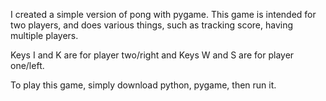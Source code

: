 I created a simple version of pong with pygame. This game is intended for two players, and does various things, such as tracking score, having multiple players. 

Keys I and K are for player two/right and Keys W and S are for player one/left. 

To play this game, simply download python, pygame, then run it. 
